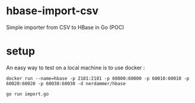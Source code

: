 # hbase-import-csv
Simple importer from CSV to HBase in Go (POC)

# setup

An easy way to test on a local machine is to use docker :

``docker run --name=hbase -p 2181:2181 -p 60000:60000 -p 60010:60010 -p 60020:60020 -p 60030:60030 -d nerdammer/hbase``

``go run import.go``
